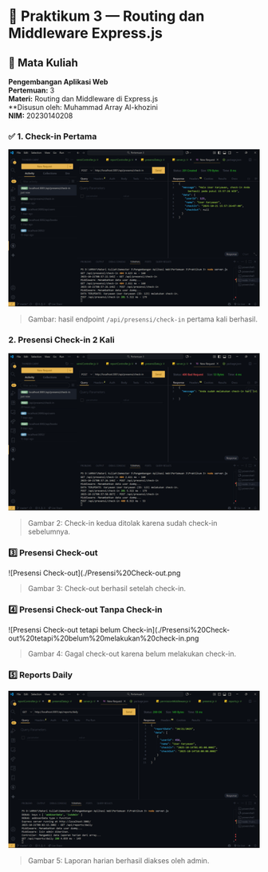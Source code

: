 # 🧩 Praktikum 3 — Routing dan Middleware Express.js

## 📘 Mata Kuliah
**Pengembangan Aplikasi Web**  
**Pertemuan:** 3  
**Materi:** Routing dan Middleware di Express.js  
**Disusun oleh: Muhammad Array Al-khozini  
**NIM:** 20230140208  



### ✅ 1. Check-in Pertama
![Check-in Pertama](./Presensi%20Check-in.png)
> Gambar: hasil endpoint `/api/presensi/check-in` pertama kali berhasil.

### 2️. Presensi Check-in 2 Kali
![Presensi Check-in 2 kali](./Presensi%20Check-in%202%20kali.png)
> Gambar 2: Check-in kedua ditolak karena sudah check-in sebelumnya.


### 3️⃣ Presensi Check-out
![Presensi Check-out](./Presensi%20Check-out.png
> Gambar 3: Check-out berhasil setelah check-in.

### 4️⃣ Presensi Check-out Tanpa Check-in
![Presensi Check-out tetapi belum Check-in](./Presensi%20Check-out%20tetapi%20belum%20melakukan%20check-in.png
> Gambar 4: Gagal check-out karena belum melakukan check-in.


### 5️⃣ Reports Daily
![Reports Daily](./Reports%20Daily.png)
> Gambar 5: Laporan harian berhasil diakses oleh admin.